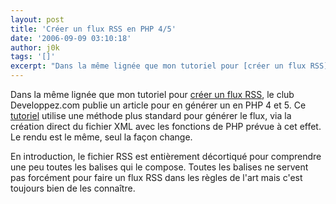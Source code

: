 ```yaml
---
layout: post
title: 'Créer un flux RSS en PHP 4/5'
date: '2006-09-09 03:10:18'
author: j0k
tags: '[]'
excerpt: "Dans la même lignée que mon tutoriel pour [créer un flux RSS](http://www.j0k3r.net/php-creer-un-fil-rss-pour-votre-site-21.html), le club Developpez.com publie un article pour en générer un en PHP 4 et 5.     \nCe [tutoriel](http://baptiste-wicht.developpez.com/tutoriel/php/rss/) utilise une méthode plus standard pour générer le flux, via la création      …"
---
```


Dans la même lignée que mon tutoriel pour [créer un flux RSS](http://www.j0k3r.net/php-creer-un-fil-rss-pour-votre-site-21.html), le club Developpez.com publie un article pour en générer un en PHP 4 et 5.
Ce [tutoriel](http://baptiste-wicht.developpez.com/tutoriel/php/rss/) utilise une méthode plus standard pour générer le flux, via la création direct du fichier XML avec les fonctions de PHP prévue à cet effet. Le rendu est le même, seul la façon change.

En introduction, le fichier RSS est entièrement décortiqué pour comprendre une peu toutes les balises qui le compose. Toutes les balises ne servent pas forcément pour faire un flux RSS dans les règles de l'art mais c'est toujours bien de les connaître.
